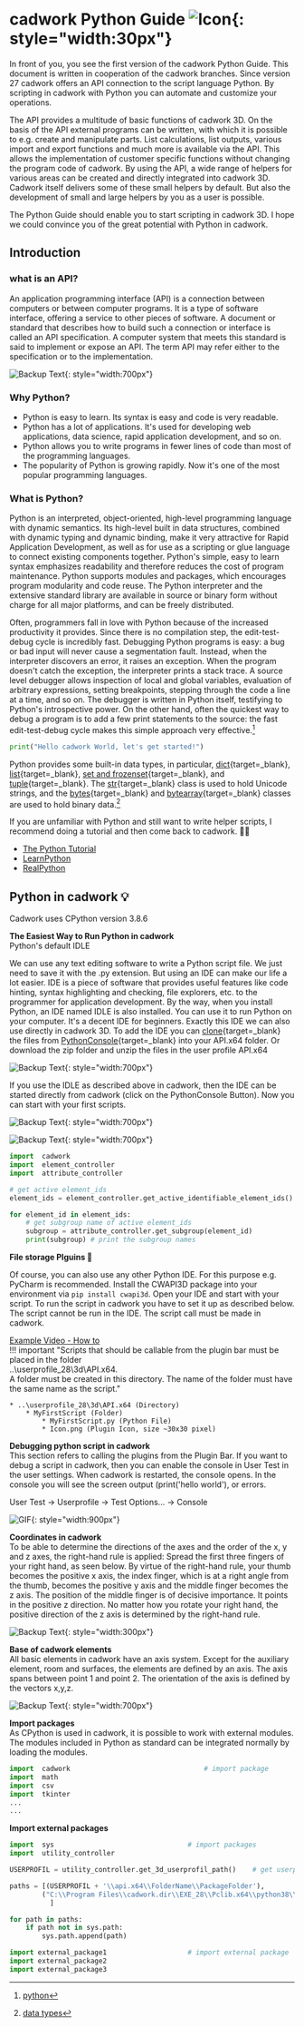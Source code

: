 # cadwork Python Guide  ![Icon](img/pycon.png){: style="width:30px"}

In front of you, you see the first version of the cadwork Python Guide. 
This document is written in cooperation of the cadwork branches. 
Since version 27 cadwork offers an API connection to the script language Python. 
By scripting in cadwork with Python you can automate and customize your operations. 

The API provides a multitude of basic functions of cadwork 3D. On the basis of the API external programs can be written, with which it is possible to e.g. create and manipulate parts. 
List calculations, list outputs, various import and export functions and much more is available via the API. This allows the implementation of customer specific functions without changing the program code of cadwork. By using the API, a wide range of helpers for various areas can be created and directly integrated into cadwork 3D. Cadwork itself delivers some of these small helpers by default. But also the development of small and large helpers by you as a user is possible.

The Python Guide should enable you to start scripting in cadwork 3D. 
I hope we could convince you of the great potential with Python in cadwork. 



## Introduction

### what is an API?
An application programming interface (API) is a connection between computers or between computer programs. It is a type of software interface, offering a service to other pieces of software. A document or standard that describes how to build such a connection or interface is called an API specification. A computer system that meets this standard is said to implement or expose an API. The term API may refer either to the specification or to the implementation.

![Backup Text](img/python.png "cadwork API"){: style="width:700px"}


### Why Python?  

* Python is easy to learn. Its syntax is easy and code is very readable.
* Python has a lot of applications. It's used for developing web applications, data science, rapid application development, and so on.
* Python allows you to write programs in fewer lines of code than most of the programming languages.
* The popularity of Python is growing rapidly. Now it's one of the most popular programming languages.

### What is Python?  

Python is an interpreted, object-oriented, high-level programming language with dynamic semantics. Its high-level built in data structures, combined with dynamic typing and dynamic binding, make it very attractive for Rapid Application Development, as well as for use as a scripting or glue language to connect existing components together. Python's simple, easy to learn syntax emphasizes readability and therefore reduces the cost of program maintenance. Python supports modules and packages, which encourages program modularity and code reuse. The Python interpreter and the extensive standard library are available in source or binary form without charge for all major platforms, and can be freely distributed.

Often, programmers fall in love with Python because of the increased productivity it provides. Since there is no compilation step, the edit-test-debug cycle is incredibly fast. Debugging Python programs is easy: a bug or bad input will never cause a segmentation fault. Instead, when the interpreter discovers an error, it raises an exception. When the program doesn't catch the exception, the interpreter prints a stack trace. A source level debugger allows inspection of local and global variables, evaluation of arbitrary expressions, setting breakpoints, stepping through the code a line at a time, and so on. The debugger is written in Python itself, testifying to Python's introspective power. On the other hand, often the quickest way to debug a program is to add a few print statements to the source: the fast edit-test-debug cycle makes this simple approach very effective.[^1]
[^1]: [python](https://www.python.org/doc/essays/blurb/)

```python
print("Hello cadwork World, let's get started!")
```


Python provides some built-in data types, in particular, [dict](https://docs.python.org/3/library/stdtypes.html#dict){target=_blank}, [list](https://docs.python.org/3/library/stdtypes.html#list){target=_blank}, [set and frozenset](https://docs.python.org/3/library/stdtypes.html#set){target=_blank}, and [tuple](https://docs.python.org/3/library/stdtypes.html#tuple){target=_blank}. The [str](https://docs.python.org/3/library/stdtypes.html#str){target=_blank} class is used to hold Unicode strings, and the [bytes](https://docs.python.org/3/library/stdtypes.html#bytes){target=_blank} and [bytearray](https://docs.python.org/3/library/stdtypes.html#bytearray){target=_blank} classes are used to hold binary data.[^2]
[^2]: [data types](https://docs.python.org/3/library/datatypes.html)

If you are unfamiliar with Python and still want to write helper scripts, I recommend doing a tutorial and then come back to cadwork. :woman_student: <br>

* [The Python Tutorial](https://docs.python.org/3.4/tutorial/)
* [LearnPython](https://www.learnpython.org/)
* [RealPython](https://realpython.com/)


## Python in cadwork :bulb:  <br>
Cadwork uses CPython version 3.8.6 


**The Easiest Way to Run Python in cadwork**<br>
Python's default IDLE

We can use any text editing software to write a Python script file.
We just need to save it with the .py extension. But using an IDE can make our life a lot easier. IDE is a piece of software that provides useful features like code hinting, syntax highlighting and checking, file explorers, etc. to the programmer for application development.
By the way, when you install Python, an IDE named IDLE is also installed. You can use it to run Python on your computer. It's a decent IDE for beginners. Exactly this IDE we can also use directly in cadwork 3D. 
To add the IDE you can [clone](https://docs.github.com/en/github/creating-cloning-and-archiving-repositories/cloning-a-repository-from-github/cloning-a-repository){target=_blank} the files from [PythonConsole](https://github.com/CadworkMontreal/PythonConsole){target=_blank} into your API.x64 folder. Or download the zip folder and unzip the files in the user profile API.x64

![Backup Text](img/idle.png "GitHub"){: style="width:700px"}

If you use the IDLE as described above in cadwork, then the IDE can be started directly from cadwork (click on the PythonConsole Button). Now you can start with your first scripts. 

![Backup Text](img/bar.png "cadwork Plugin bar"){: style="width:700px"}



![Backup Text](img/idle_script.png "Example  using IDLE"){: style="width:700px"}



```python
import  cadwork
import  element_controller
import  attribute_controller

# get active element_ids
element_ids = element_controller.get_active_identifiable_element_ids()

for element_id in element_ids:
    # get subgroup name of active element_ids
    subgroup = attribute_controller.get_subgroup(element_id)
    print(subgroup) # print the subgroup names
```


**File storage Plguins :file_folder:**  <br>

Of course, you can also use any other Python IDE. 
For this purpose e.g. PyCharm is recommended. 
Install the CWAPI3D package into your environment via ```pip install cwapi3d```. Open your IDE and start with your script.
To run the script in cadwork you have to set it up as described below. 
The script cannot be run in the IDE. The script call must be made in cadwork. 

[Example Video - How to](example.md#Videos) <br>
!!! important "Scripts that should be callable from the plugin bar must be placed in the folder<br> ..\userprofile_28\3d\API.x64. <br>A folder must be created in this directory. The name of the folder must have the same name as the script."
    
    * ..\userprofile_28\3d\API.x64 (Directory)
        * MyFirstScript (Folder)
            * MyFirstScript.py (Python File)
            * Icon.png (Plugin Icon, size ~30x30 pixel)



**Debugging python script in cadwork**<br>
This section refers to calling the plugins from the Plugin Bar.
If you want to debug a script in cadwork, then you can enable the console in User Test in the user settings. When cadwork is restarted, the console opens. 
In the console you will see the screen output (print('hello world'), or errors. 

User Test -> Userprofile -> Test Options... -> Console


![GIF](img/console.gif){: style="width:900px"}


**Coordinates in cadwork** <br>
To be able to determine the directions of the axes and the order of the x, y and z axes, the right-hand rule is applied:
Spread the first three fingers of your right hand, as seen below. By virtue of the right-hand rule, your thumb becomes the positive x axis, the index finger, which is at a right angle from the thumb, becomes the positive y axis and the middle finger becomes the z axis. The position of the middle finger is of decisive importance. It points in the positive z direction. No matter how you rotate your right hand, the positive direction of the z axis is determined by the right-hand rule.

![Backup Text](img/coordinate.png "https://de-manual.elcovision.com/koordinatensystem-definieren.html"){: style="width:300px"}


**Base of cadwork elements** <br>
All basic elements in cadwork have an axis system. Except for the auxiliary element, room and surfaces, the elements are defined by an axis. The axis spans between point 1 and point 2. 
The orientation of the axis is defined by the vectors x,y,z. 

![Backup Text](img/points.png "cadwork axis"){: style="width:700px"}

**Import packages** <br>
As CPython is used in cadwork, it is possible to work with external modules. The modules included in Python as standard can be integrated normally by loading the modules. 

```python
import  cadwork                                 # import package
import  math
import  csv
import  tkinter
...
...
```

**Import external packages** <br>
```python
import  sys                                 # import packages
import  utility_controller

USERPROFIL = utility_controller.get_3d_userprofil_path()    # get userprofil path

paths = [(USERPROFIL + '\\api.x64\\FolderName\\PackageFolder'),
        ("C:\\Program Files\\cadwork.dir\\EXE_28\\Pclib.x64\\python38\\site-packages")
          ]

for path in paths:
    if path not in sys.path:
        sys.path.append(path)

import external_package1                    # import external package
import external_package2
import external_package3

```